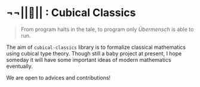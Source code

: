 # ¬¬||🧊|| : Cubical Classics
> From program halts in the tale,
> to program only *Übermensch* is able to run.

The aim of `cubical-classics` library is to formalize classical mathematics using cubical type theory.
Though still a baby project at present, I hope someday it will have some important ideas of modern mathematics eventually.

We are open to advices and contributions!
